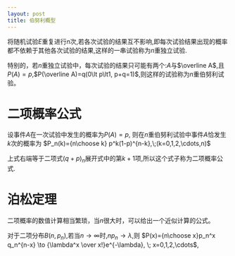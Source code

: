 ```yaml
---
layout: post
title: 伯努利概型
---
```


将随机试验$E$重复进行$n$次,若各次试验的结果互不影响,即每次试验结果出现的概率都不依赖于其他各次试验的结果,这样的一串试验称为$n$重独立试验.

特别的，若$n$重独立试验中，每次试验的结果只可能有两个:$A$与$\overline A$,且$P(A)=p$,$P(\overline A)=q(0\lt p\lt1, p+q=1)$,则这样的试验称为$n$重伯努利试验。

# 二项概率公式

设事件$A$在一次试验中发生的概率为$P(A)=p$, 则在$n$重伯努利试验中事件$A$恰发生$k$次的概率为
$P_n(k)={n\choose k} p^k(1-p)^{n-k},\;(k=0,1,2,\cdots,n)$

上式右端等于二项式$(q+p)_n$展开式中的第$k+1$项,所以这个式子称为二项概率公式.


# 泊松定理

二项概率的数值计算相当繁琐，当$n$很大时，可以给出一个近似计算的公式。

对于二项分布$B(n,p_n)$,若当$n\to \infty$时,$np_n\to \lambda$,则
$P(x)={n\choose x}p_n^x q_n^{n-x} \to {\lambda^x \over x!}e^{-\lambda}, \; x=0,1,2,\cdots$,



